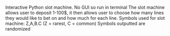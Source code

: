 Interactive Python slot machine.
No GUI so run in terminal
The slot machine allows user to deposit 1-100$, it then allows user to choose how many lines they would like to bet on and how much for each line.
Symbols used for slot machine: Z,A,B.C (Z = rarest, C = common)
Symbols outputted are randomized
